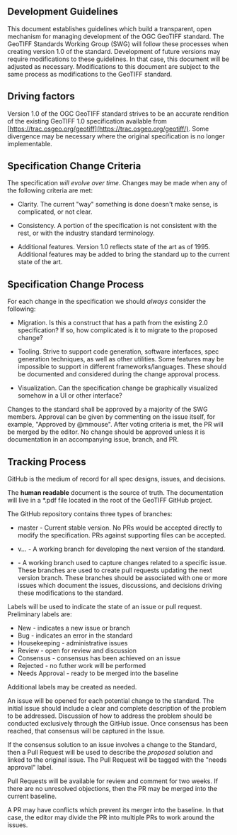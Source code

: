 ## Development Guidelines

This document establishes guidelines which build a transparent,
open mechanism for managing development of the OGC GeoTIFF standard.
The GeoTIFF Standards Working Group (SWG) will follow these processes when creating version 1.0 of the standard.
Development of future versions may require modifications to these guidelines.
In that case, this document will be adjusted as necessary.
Modifications to this document are subject to the same process as modifications to the GeoTIFF standard.

## Driving factors

Version 1.0 of the OGC GeoTIFF standard strives to be an accurate rendition of the existing GeoTIFF 1.0 specification available from [https://trac.osgeo.org/geotiff](https://trac.osgeo.org/geotiff/).
Some divergence may be necessary where the original specification is no longer implementable.

## Specification Change Criteria

The specification *will evolve over time*.
Changes  may be made when any of the following criteria are met:

* Clarity. The current "way" something is done doesn't make sense, is complicated, or not clear.

* Consistency. A portion of the specification is not consistent with the rest, or with the industry standard terminology.

* Additional features. Version 1.0 reflects state of the art as of 1995. Additional features may be added to bring the standard up to the current state of the art.

## Specification Change Process

For each change in the specification we should *always* consider the following:

* Migration. Is this a construct that has a path from the existing 2.0 specification? If so, how complicated is it to migrate to the proposed change?

* Tooling. Strive to support code generation, software interfaces, spec generation techniques, as well as other utilities. Some features may be impossible to support in different frameworks/languages. These should be documented and considered during the change approval process.

* Visualization. Can the specification change be graphically visualized somehow in a UI or other interface?

Changes to the standard shall be approved by a majority of the SWG members.
Approval can be given by commenting on the issue itself, for example, "Approved by @mmouse".
After voting criteria is met, the PR will be merged by the editor.
No change should be approved unless it is documentation in an accompanying issue, branch, and PR.

## Tracking Process

GitHub is the medium of record for all spec designs, issues, and decisions.

The **human readable** document is the source of truth.
The documentation will live in a *.pdf file located in the root of the GeoTIFF GitHub project.

The GitHub repository contains three types of branches:

* master - Current stable version. No PRs would be accepted directly to modify the specification. PRs against supporting files can be accepted.

* v.<major>.<minor>.<corrigendum> - A working branch for developing the next version of the standard.

* <any> - A working branch used to capture changes related to a specific issue. These branches are used to create pull requests updating the next version branch. These branches should be associated with one or more issues which document the issues, discussions, and decisions driving these modifications to the standard.

Labels will be used to indicate the state of an issue or pull request.
Preliminary labels are:

* New - indicates a new issue or branch
* Bug - indicates an error in the standard
* Housekeeping - administrative issues
* Review - open for review and discussion
* Consensus - consensus has been achieved on an issue
* Rejected - no futher work will be performed
* Needs Approval - ready to be merged into the baseline

Additional labels may be created as needed.

An issue will be opened for each potential change to the standard.
The initial issue should include a clear and complete description of the problem to be addressed.
Discussion of how to address the problem should be conducted exclusively through the GitHub issue.
Once consensus has been reached, that consensus will be captured in the Issue.

If the consensus solution to an issue involves a change to the Standard,
then a Pull Request will be used to describe the *proposed* solution and linked to the original issue.
The Pull Request will be tagged with the "needs approval" label.

Pull Requests will be available for review and comment for two weeks.
If there are no unresolved objections, then the PR may be merged into the current baseline.

A PR may have conflicts which prevent its merger into the baseline.
In that case, the editor may divide the PR into multiple PRs to work around the issues.

